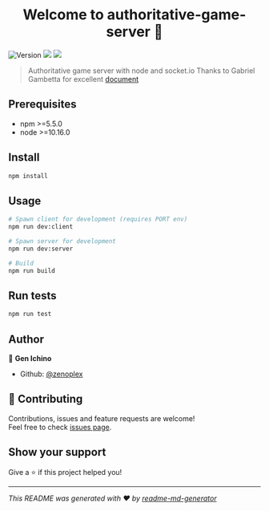 <h1 align="center">Welcome to authoritative-game-server 👋</h1>
<p>
  <img alt="Version" src="https://img.shields.io/badge/version-0.0.0-blue.svg?cacheSeconds=2592000" />
  <img src="https://img.shields.io/badge/npm-%3E%3D5.5.0-blue.svg" />
  <img src="https://img.shields.io/badge/node-%3E%3D10.16.0-blue.svg" />
</p>

> Authoritative game server with node and socket.io
> Thanks to Gabriel Gambetta for excellent [document](https://www.gabrielgambetta.com/client-server-game-architecture.html)

## Prerequisites

- npm >=5.5.0
- node >=10.16.0

## Install

```sh
npm install
```

## Usage

```sh
# Spawn client for development (requires PORT env)
npm run dev:client

# Spawn server for development
npm run dev:server

# Build
npm run build
```

## Run tests

```sh
npm run test
```

## Author

👤 **Gen Ichino**

* Github: [@zenoplex](https://github.com/zenoplex)

## 🤝 Contributing

Contributions, issues and feature requests are welcome!<br />Feel free to check [issues page](https://github.com/zenoplex/authoritative-game-server).

## Show your support

Give a ⭐️ if this project helped you!

***
_This README was generated with ❤️ by [readme-md-generator](https://github.com/kefranabg/readme-md-generator)_